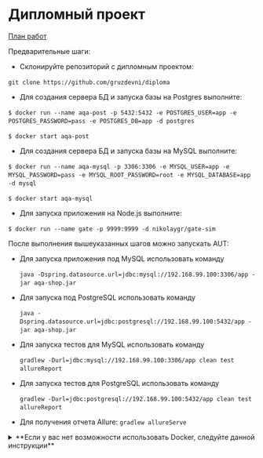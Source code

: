 # Дипломный проект

[План работ](https://github.com/gruzdevni/diploma/blob/master/resources/Plan.md)

Предварительные шаги:
* Склонируйте репозиторий с дипломным проектом:

`git clone https://github.com/gruzdevni/diploma`

* Для создания сервера БД и запуска базы на Postgres выполните:

`$ docker run --name aqa-post -p 5432:5432 -e POSTGRES_USER=app -e POSTGRES_PASSWORD=pass -e POSTGRES_DB=app -d postgres`

`$ docker start aqa-post`

* Для создания сервера БД и запуска базы на MySQL выполните:

`$ docker run --name aqa-mysql -p 3306:3306 -e MYSQL_USER=app -e MYSQL_PASSWORD=pass -e MYSQL_ROOT_PASSWORD=root -e MYSQL_DATABASE=app -d mysql`

`$ docker start aqa-mysql`

* Для запуска приложения на Node.js выполните:

`$ docker run --name gate -p 9999:9999 -d nikolaygr/gate-sim`

<a name="AUT_launch"></a>После выполнения вышеуказанных шагов можно запускать AUT:

* Для запуска приложения под MySQL использовать команду

    `java -Dspring.datasource.url=jdbc:mysql://192.168.99.100:3306/app -jar aqa-shop.jar`
    
* Для запуска под PostgreSQL использовать команду

    `java -Dspring.datasource.url=jdbc:postgresql://192.168.99.100:5432/app -jar aqa-shop.jar`
    
* Для запуска тестов для MySQL использовать команду

     `gradlew -Durl=jdbc:mysql://192.168.99.100:3306/app clean test allureReport`
     
* Для запуска тестов для PostgreSQL использовать команду

     `gradlew -Durl=jdbc:postgresql://192.168.99.100:5432/app clean test allureReport`
     
* Для получения отчета Allure:
`gradlew allureServe`    

<details>
<summary>**Если у вас нет возможности использовать Docker, следуйте данной инструкции**</summary>

### Все действия выполняются на Windows. Если у вас другая ОС, то шаги/команды могут отличаться.

1. В соответствии с планом работ на локальную машину должны быть установлены MySQL, PostgreSQL (далее система управления базой данных - СУБД), Node.js, DBeaver.
2. Для возможности запуска авто-тестов необходимо выполнить следующие действия:
    * Скачать и установить СУБД. Настроить DBeaver.
        + MySQL (http://www.mysql.ru/download/)
            - Во время первоначальной конфигурации установщик предложит создать пользователей.
            ![mysql-user-creation-during-install](https://github.com/gruzdevni/diploma/blob/master/resources/mysql-user-creation-during-install.PNG)
            Создайте пользователя app c паролем pass.
            <br>![mysql-user-properties](https://github.com/gruzdevni/diploma/blob/master/resources/mysql-user-properties.PNG)</br>
            - После установки СУБД зайти в командную строку.
            ![mysql-cmd-loaded](https://github.com/gruzdevni/diploma/blob/master/resources/mysql-cmd-loaded.PNG)
            С помощью команды `CREATE DATABASE app` создайте базу данных.
            ![mysql-appDB-creation](https://github.com/gruzdevni/diploma/blob/master/resources/mysql-appDB-creation.PNG)
            - Через DBeaver настроить подключение к БД. Пример настройки подключения к MySQL:
            ![DB-connection-settings](https://github.com/gruzdevni/diploma/blob/master/resources/DB-connection-settings.png)
            - В свойстве драйвера `allowPublicKeyRetrieval` поставить значение `TRUE`. В `serverTimezone` - `CET`.
        + PostgreSQL (https://www.postgresql.org/download/)
            - Создание пользователя и БД выполняется через дефолтный SQL Shell.
            ![postgres-cmd-loaded](https://github.com/gruzdevni/diploma/blob/master/resources/postgres-cmd-loaded.PNG)
            - С помощью команды `CREATE DATABASE app;` создайте базу данных.
            ![postgres-appDB-creation](https://github.com/gruzdevni/diploma/blob/master/resources/postgres-appDB-creation.PNG)
            - Создайте пользователя app c паролем pass командой `CREATE USER app WITH password 'pass';`.
            ![postgres-appuser-created](https://github.com/gruzdevni/diploma/blob/master/resources/postgres-appuser-created.PNG)
            - Командой `GRANT ALL ON DATABASE app TO app;` выдайте пользователю привилегии.
            ![postgres-appuser-grant](https://github.com/gruzdevni/diploma/blob/master/resources/postgres-appuser-grant.PNG)
            - Через DBeaver настроить подключение к БД. Пример настройки подключения к PostgreSQL:
            ![postgreSQL-connection-settings](https://github.com/gruzdevni/diploma/blob/master/resources/postgreSQL-connection-settings.PNG) 
    * Выполнить подключение к БД. Таблиц в БД нет, так как приложение еще не запущено.
    * Запустить сервис gate-simulator. В корне проекта имется папка gate-simulator. Из этой папки нужно выполнить команду `npm start`.
      Скриншот запущенного приложения:
      ![gate-simulator-launched](https://github.com/gruzdevni/diploma/blob/master/resources/gate-simulator-launched.png)
3. После этих шагов следовать командам выше по [ссылке](#AUT_launch)    
      
      ___Примечания___
      
      _База данных app создается единожды (для каждой СУБД)._
</details>